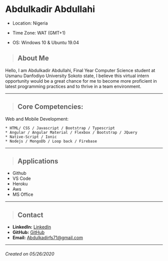 # Abdulkadir Abdullahi


* Location: Nigeria

* Time Zone: WAT (GMT+1)

* OS: Windows 10 & Ubuntu 19.04


> ## About Me

Hello, I am Abdulkadir Abdullahi, Final Year Computer Science student at Usmanu Danfodiyo University Sokoto state,
I believe this virtual intern opportunity would be a great chance for me to become more proficient in latest programming practices
and to thrive in a team environment.

---

> ## Core Competencies:

  Web and Mobile Development:

    * HTML/ CSS / Javascript / Bootstrap / Typescript
    * Angular / Angular Material / Flexbox / Bootstrap / JQuery
    * Native-Script / Ionic
    * Nodejs / MongoDb / Loop back / Firebase
    

---


> ## Applications
* Github
* VS Code
* Heroku
* Aws
* MS Office

---
 
> ## Contact
* __LinkedIn:__ [LinkedIn](https://www.linkedin.com/in/abdulkadir-abdullahi-4859a0183/)
* __GitHub:__ [GitHub](https://github.com/AbdulkadirAbdullahi)
* __Email:__ Abdulkadirfs71@gmail.com


---
###### Created on 05/26/2020


